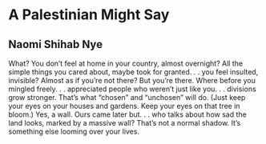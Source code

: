 # A Palestinian Might Say
## Naomi Shihab Nye
What?
You don’t feel at home in your country,
almost overnight?
All the simple things
you cared about,
maybe took for granted. . .
you feel
insulted, invisible?
Almost as if you’re not there?
But you’re there.
Where before you mingled freely. . .
appreciated people who weren’t
just like you. . .
divisions grow stronger.
That’s what “chosen” and “unchosen” will do.
(Just keep your eyes on your houses and gardens.
Keep your eyes on that tree in bloom.)
Yes, a wall. Ours came later but. . .
who talks about how sad the land looks,
marked by a massive wall?
That’s not a normal shadow.
It’s something else looming over your lives.